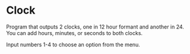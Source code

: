 # Clock
Program that outputs 2 clocks, one in 12 hour formant and another in 24. You can add hours, minutes, or seconds to both clocks.

Input numbers 1-4 to choose an option from the menu.

